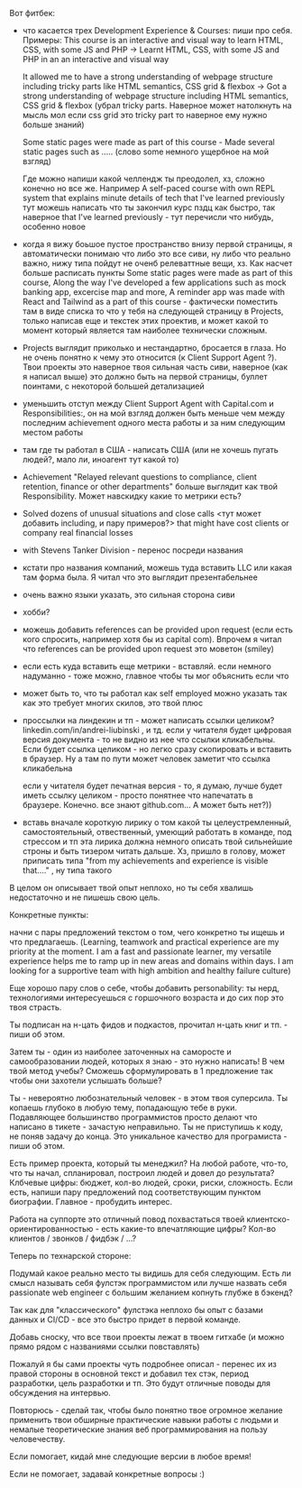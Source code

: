 Вот фитбек:

<!-- - дизайн классный, но черный фон надо поменять на белый
  если ты пройдешь скрининг то с высокой вероятностью интервьювер или хайринг менеджер будет печатать этот документ
  и с таким фоном это проблематично может быть
  как поменяешь фон на белый - я распечатаю и посмотрю как читается на печати этот шрифт -->

<!-- - немного формата в телефон вставь - будет легче набрать и не ошибиться -->

<!-- - принято писать все обратном хронологическом порядке - в русскоязычном пространстве тоже ведь так? когда я увидел HTML, CSS, JavaScript interactive course march 2020 - august 2020 я подумал что ты ничего не делал с того времени потому что думал что это самый твой последний record. Если принято писать все обратном хронологическом порядке - то лучше так и сделать -->

<!-- - можно ли избежать переноса в строке HTML, CSS, JavaScript interactive course by HTMLAcademy.ru (или например иметь такой же перенос везде (то есть всегда под синим заголовком "by HTMLAcademy.ru" и тп)) -->

<!-- - Javascript -> JavaScript -->

- что касается трех Development Experience & Courses: пиши про себя. Примеры:
  This course is an interactive and visual way to learn HTML, CSS, with some JS and PHP -> Learnt HTML, CSS, with some JS and PHP in an an interactive and visual way

  It allowed me to have a strong understanding of webpage structure including tricky parts like HTML semantics, CSS grid & flexbox -> Got a strong understanding of webpage structure including HTML semantics, CSS grid & flexbox (убрал tricky parts. Наверное может натолкнуть на мысль мол если css grid это tricky part то наверное ему нужно больше знаний)

  Some static pages were made as part of this course - Made several static pages such as ..... (слово some немного ущербное на мой взгляд)

  Где можно напиши какой челлендж ты преодолел, хз, сложно конечно но все же. Например
  A self-paced course with own REPL system that explains minute details of tech that I've learned previously
  тут можешь написать что ты закончил курс пздц как быстро, так наверное
  that I've learned previously - тут перечисли что нибудь, особенно новое

- когда я вижу боьшое пустое пространство внизу первой страницы, я автоматически понимаю что либо это все сиви, ну либо что реально важно, нижу типа пойдут не оченб релеваттные вещи, хз. Как насчет больше расписать пункты Some static pages were made as part of this course, Along the way I've developed a few applications such as mock banking app, excercise map and more, A reminder app was made with React and Tailwind as a part of this course - фактически поместить там в виде списка то что у тебя на следующей страницу в Projects, только написав еще и текстек этих проектив, и может какой то момент который является там наиболее технически сложным.

- Projects выглядит приколько и нестандартно, бросается в глаза. Но не очень понятно к чему это относится (к Client Support Agent ?). Твои проекты это наверное твоя сильная часть сиви, наверное (как я написал выше) это должно быть на первой страницы, буллет поинтами, с некоторой большей детализацией

- уменьшить отступ между Client Support Agent with Capital.com и Responsibilities:, он на мой взгляд должен быть меньше чем между последним achievement одного места работы и за ним следующим местом работы

- там где ты работал в США - написать США (или не хочешь пугать людей?, мало ли, иноагент тут какой то)

- Achievement "Relayed relevant questions to compliance, client retention, finance or other departments" больше выглядит как твой Responsibility. Может навскидку какие то метрики есть?

- Solved dozens of unusual situations and close calls <тут может добавить including, и пару примеров?> that might have cost clients or
  company real financial losses

<!-- - durig -> during -->

- with Stevens Tanker Division - перенос посреди названия

- кстати про названия компаний, можешь туда вставить LLC или какая там форма была. Я читал что это выглядит презентабельнее

- очень важно языки указать, это сильная сторона сиви

- хобби?

- можешь добавить references can be provided upon request (если есть кого спросить, например хотя бы из capital com). Впрочем я читал что references can be provided upon request это моветон (smiley)

<!-- - думаю стоит уместить сиви на 2 страницы -->

- если есть куда вставить еще метрики - вставляй. если немного надуманно - тоже можно, главное чтобы ты мог объяснить если что

<!-- - как насчет вставить education . у тебя хоть и нету higher degree, но ты же учился)) -->

- может быть то, что ты работал как self employed можно указать так как это требует многих скилов, это твой плюс

- проссылки на линдекин и тп - может написать ссылки целиком? linkedin.com/in/andrei-liubinski , и тд.
  если у читателя будет цифровая версия документа - то не видно из нее что ссылки кликабельны. Если будет ссылка целиком - но легко сразу скопировать и вставить в браузер. Ну а там по пути может человек заметит что ссылка кликабельна

  если у читателя будет печатная версия - то, я думаю, лучше будет иметь ссылку целиком - просто понятнее что напечатать в браузере. Конечно. все знают github.com... А может быть нет?))

- вставь вначале короткую лирику о том какой ты целеустремленный, самостоятельный, отвественный, умеющий работать в команде, под стрессом и тп
  эта лирика должна немного описать твой сильнейшие строны и быть тизером читать дальше. Хз, пришло в голову, может приписать типа "from my achievements and experience is visible that...." , ну типа такого

<!--
У тебя в мыле очепятка :)

box@aiubinski.us -->

В целом он описывает твой опыт неплохо, но ты себя хвалишь недостаточно и не пишешь свою цель.

Конкретные пункты:

начни с пары предложений текстом о том, чего конкретно ты ищешь и что предлагаешь. (Learning, teamwork and practical experience are my priority at the moment. I am a fast and passionate learner, my versatile experience helps me to ramp up in new areas and domains within days. I am looking for a supportive team with high ambition and healthy failure culture)

Еще хорошо пару слов о себе, чтобы добавить personability: ты нерд, технологиями интересуешься с горшочного возраста и до сих пор это твоя страсть.

Ты подписан на н-цать фидов и подкастов, прочитал н-цать книг и тп. - пиши об этом.

Затем ты - один из наиболее заточенных на саморосте и самообразовании людей, которых я знаю - это нужно написать! В чем твой метод учебы? Сможешь сформулировать в 1 предложение так чтобы они захотели услышать больше?

Ты - невероятно любознательный человек - в этом твоя суперсила. Ты копаешь глубоко в любую тему, попадающую тебе в руки. Подавляющее большинство программистов просто делают что написано в тикете - зачастую неправильно. Ты не приступишь к коду, не поняв задачу до конца. Это уникальное качество для програмиста - пиши об этом.

Есть пример проекта, который ты менеджил? На любой работе, что-то, что ты начал, спланировал, построил людей и довел до результата? Клбчевые цифры: бюджет, кол-во людей, сроки, риски, сложность. Если есть, напиши пару предложений под соответствующим пунктом биографии. Главное - пробудить интерес.

Работа на суппорте это отличный повод похвастаться твоей клиентско-ориентированностью - есть какие-то впечатляющие цифры? Кол-во клиентов / звонков / фидбэк / ...?

Теперь по технарской стороне:

Подумай какое реально место ты видишь для себя следующим. Есть ли смысл называть себя фулстэк программистом или лучше назвать себя passionate web engineer с большим желанием копнуть глубже в бэкенд?

Так как для "классического" фулстэка неплохо бы опыт с базами данных и CI/CD - все это быстро придет в первой команде.

Добавь сноску, что все твои проекты лежат в твоем гитхабе (и можно прямо рядом с названиями ссылки повставлять)

Пожалуй я бы сами проекты чуть подробнее описал - перенес их из правой стороны в основной текст и добавил тех стэк, период разработки, цель разработки и тп. Это будут отличные поводы для обсуждения на интервью.

Повторюсь - сделай так, чтобы было понятно твое огромное желание применить твои обширные практические навыки работы с людьми и немалые теоретические знания веб программирования на пользу человечеству.

Если помогает, кидай мне следующие версии в любое время!

Если не помогает, задавай конкретные вопросы :)
